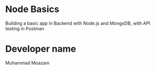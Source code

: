 # Node Basics
Building a basic app in Backend with Node.js and MongoDB, with API testing in Postman 

# Developer name 
Muhammad Moazam




